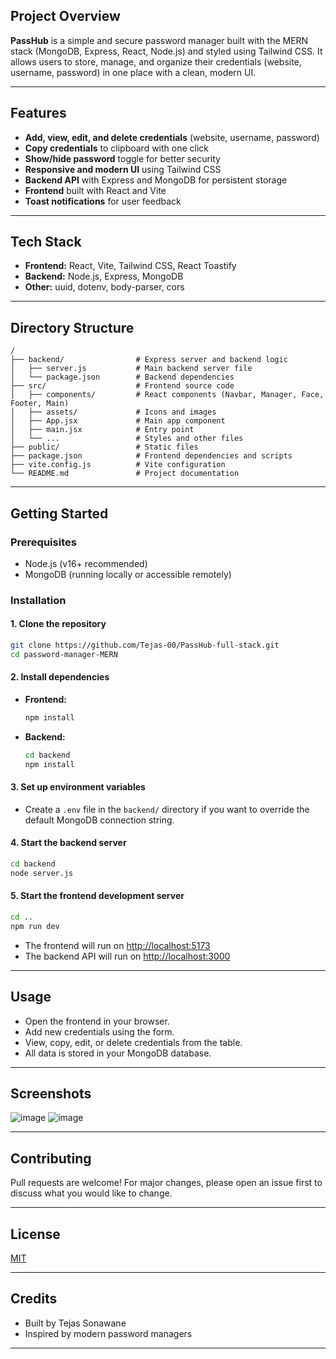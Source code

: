 ## Project Overview

**PassHub** is a simple and secure password manager built with the MERN stack (MongoDB, Express, React, Node.js) and styled using Tailwind CSS. It allows users to store, manage, and organize their credentials (website, username, password) in one place with a clean, modern UI.

---

## Features

- **Add, view, edit, and delete credentials** (website, username, password)
- **Copy credentials** to clipboard with one click
- **Show/hide password** toggle for better security
- **Responsive and modern UI** using Tailwind CSS
- **Backend API** with Express and MongoDB for persistent storage
- **Frontend** built with React and Vite
- **Toast notifications** for user feedback

---

## Tech Stack

- **Frontend:** React, Vite, Tailwind CSS, React Toastify
- **Backend:** Node.js, Express, MongoDB
- **Other:** uuid, dotenv, body-parser, cors

---

## Directory Structure

```
/
├── backend/                # Express server and backend logic
│   ├── server.js           # Main backend server file
│   └── package.json        # Backend dependencies
├── src/                    # Frontend source code
│   ├── components/         # React components (Navbar, Manager, Face, Footer, Main)
│   ├── assets/             # Icons and images
│   ├── App.jsx             # Main app component
│   ├── main.jsx            # Entry point
│   └── ...                 # Styles and other files
├── public/                 # Static files
├── package.json            # Frontend dependencies and scripts
├── vite.config.js          # Vite configuration
└── README.md               # Project documentation
```

---

## Getting Started

### Prerequisites

- Node.js (v16+ recommended)
- MongoDB (running locally or accessible remotely)

### Installation

#### 1. Clone the repository

```bash
git clone https://github.com/Tejas-00/PassHub-full-stack.git
cd password-manager-MERN
```

#### 2. Install dependencies

- **Frontend:**
  ```bash
  npm install
  ```

- **Backend:**
  ```bash
  cd backend
  npm install
  ```

#### 3. Set up environment variables

- Create a `.env` file in the `backend/` directory if you want to override the default MongoDB connection string.

#### 4. Start the backend server

```bash
cd backend
node server.js
```

#### 5. Start the frontend development server

```bash
cd ..
npm run dev
```

- The frontend will run on [http://localhost:5173](http://localhost:5173)
- The backend API will run on [http://localhost:3000](http://localhost:3000)

---

## Usage

- Open the frontend in your browser.
- Add new credentials using the form.
- View, copy, edit, or delete credentials from the table.
- All data is stored in your MongoDB database.

---

## Screenshots

![image](https://github.com/user-attachments/assets/eb44fc8a-0b5f-430e-a5d1-49ee63341cd5)
![image](https://github.com/user-attachments/assets/481a6d23-295d-434b-827c-ccba3e21f22b)

---

## Contributing

Pull requests are welcome! For major changes, please open an issue first to discuss what you would like to change.

---

## License

[MIT](LICENSE)

---

## Credits

- Built by Tejas Sonawane
- Inspired by modern password managers

---
